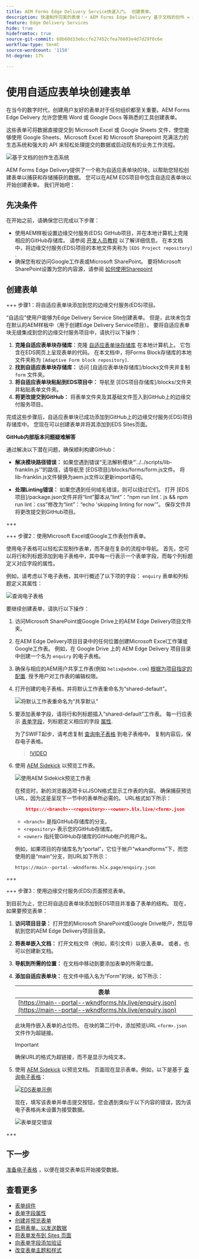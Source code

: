 ```yaml
---
title: AEM Forms Edge Delivery Service快速入门。 创建表单。
description: 快速制作完美的表单！⚡ AEM Forms Edge Delivery 基于文档的创作 = 速度极快、SEO 友好的表单，让用户更加满意，搜索引擎更加优异。
feature: Edge Delivery Services
hide: true
hidefromtoc: true
source-git-commit: 68b60d33e6ccfe27452cfea76603e4d7d29f0c6e
workflow-type: tm+mt
source-wordcount: '1150'
ht-degree: 17%

---
```



# 使用自适应表单块创建表单

在当今的数字时代，创建用户友好的表单对于任何组织都至关重要。AEM Forms Edge Delivery 允许您使用 Word 或 Google Docs 等熟悉的工具创建表单。

这些表单可将数据直接提交到 Microsoft Excel 或 Google Sheets 文件，使您能够使用 Google Sheets、Microsoft Excel 和 Microsoft Sharepoint 充满活力的生态系统和强大的 API 来轻松处理提交的数据或启动现有的业务工作流程。

![基于文档的创作生态系统](/help/edge/assets/document-based-authoring.png)

AEM Forms Edge Delivery提供了一个称为自适应表单块的块，以帮助您轻松创建表单以捕获和存储捕获的数据。 您可以在AEM EDS项目中包含自适应表单块以开始创建表单。 我们开始吧：


## 先决条件

在开始之前，请确保您已完成以下步骤：

* 使用AEM样板设置边缘交付服务(EDS) GitHub项目，并在本地计算机上克隆相应的GitHub存储库。 请参阅 [开发人员教程](https://www.aem.live/developer/tutorial) 以了解详细信息。 在本文档中，将边缘交付服务(EDS)项目的本地文件夹称为 `[EDS Project repository]` .
* 确保您有权访问Google工作表或Microsoft SharePoint。 要将Microsoft SharePoint设置为您的内容源，请参阅 [如何使用Sharepoint](https://www.aem.live/docs/setup-customer-sharepoint)



## 创建表单

+++ 步骤1：将自适应表单块添加到您的边缘交付服务(EDS)项目。

“自适应”使用户能够为Edge Delivery Service Site创建表单。 但是，此块未包含在默认的AEM样板中（用于创建Edge Delivery Service项目）。 要将自适应表单块无缝集成到您的边缘交付服务项目中，请执行以下操作：

1. **克隆自适应表单块存储库**：克隆 [自适应表单块存储库](https://github.com/adobe/afb) 在本地计算机上。 它包含在EDS网页上呈现表单的代码。 在本文档中，将Forms Block存储库的本地文件夹称为 `[Adaptive Form block repository]`.
1. **找到自适应表单块存储库：** 访问 [自适应表单块存储库]/blocks文件夹并复制 `form` 文件夹。
1. **将自适应表单块粘贴到EDS项目中：**
导航至 [EDS项目存储库]/blocks/文件夹并粘贴表单文件夹。
1. **将更改提交到GitHub：** 将表单文件夹及其基础文件签入到GitHub上的边缘交付服务项目。

完成这些步骤后，自适应表单块已成功添加到GitHub上的边缘交付服务(EDS)项目存储库中。 您现在可以创建表单并将其添加到EDS Sites页面。


**GitHub内部版本问题疑难解答**

通过解决以下潜在问题，确保顺利构建GitHub：

* **解决模块路径错误：**
如果您遇到错误“无法解析模块“&#39;../../scripts/lib-franklin.js&#39;”的路径，请导航至 [EDS项目]/blocks/forms/form.js文件。 将lib-franklin.js文件替换为aem.js文件以更新import语句。

* **处理Linting错误：**
如果您遇到任何绒毛错误，则可以绕过它们。 打开 [EDS项目]/package.json文件并将“lint”脚本从“lint”：“npm run lint：js &amp;&amp; npm run lint：css”修改为“lint”：“echo &#39;skipping linting for now&#39;”。 保存文件并将更改提交到GitHub项目。



+++

+++ 步骤2：使用Microsoft Excel或Google工作表创作表单。

使用电子表格可以轻松实现制作表单，而不是在复杂的流程中导航。 首先，您可以将行和列标题添加到电子表格中，其中每一行表示一个表单字段，而每个列标题定义对应字段的属性。

例如，请考虑以下电子表格，其中行概述了以下项的字段： `enquiry` 表单和列标题定义其属性：

![查询电子表格](/help/edge/assets/enquiry-form-spreadsheet.png)

要继续创建表单，请执行以下操作：

1. 访问Microsoft SharePoint或Google Drive上的AEM Edge Delivery项目文件夹。

1. 在AEM Edge Delivery项目目录中的任何位置创建Microsoft Excel工作簿或Google工作表。 例如，在 Google Drive 上的 AEM Edge Delivery 项目目录中创建一个名为 `enquiry` 的电子表格。

1. 确保与相应的AEM用户共享工作表(例如 `helix@adobe.com`) [根据为项目指定的配置](https://www.aem.live/docs/setup-customer-sharepoint). 授予用户对工作表的编辑权限。

1. 打开创建的电子表格，并将默认工作表重命名为“shared-default”。

   ![将默认工作表重命名为“共享默认”](/help/edge/assets/rename-sheet-to-shared-default.png)

1. 要添加表单字段，请将行和列标题插入“shared-default”工作表。 每一行应表示 [表单字段](/help/edge/docs/forms/form-components.md)，列标题定义相应的字段 [属性](/help/edge/docs/forms/eds-form-field-properties).

   为了SWIFT起步，请考虑复制 [查询电子表格](https://docs.google.com/spreadsheets/d/196lukD028RDK_evBelkOonPxC7w0l_IiJ-Yx3DvMfNk/edit#gid=0) 到电子表格中。 复制内容后，保存电子表格。

   >[!VIDEO](https://video.tv.adobe.com/v/3427468?quality=12&learn=on)


1. 使用 [AEM Sidekick](https://www.aem.live/developer/tutorial#preview-and-publish-your-content) 以预览工作表。

   ![使用AEM Sidekick预览工作表](/help/edge/assets/preview-form.png)

   在预览时，新的浏览器选项卡以JSON格式显示工作表的内容。 确保捕获预览URL，因为这是呈现下一节中的表单所必需的。 URL格式如下所示：


   ```JSON
       https://<branch>--<repository>--<owner>.hlx.live/<form>.json
   ```

   * `<branch>` 是指GitHub存储库的分支。
   * `<repository>` 表示您的GitHub存储库。
   * `<owner>` 指托管GitHub存储库的GitHub帐户的用户名。

   例如，如果项目的存储库名为“portal”，它位于帐户“wkandforms”下，而您使用的是“main”分支，则URL如下所示：

   `https://main--portal--wkndforms.hlx.page/enquiry.json`


+++

+++ 步骤3：使用边缘交付服务(EDS)页面预览表单。


到目前为止，您已将自适应表单块添加到EDS项目并准备了表单的结构。 现在，如果要预览表单：

1. **访问项目目录：** 打开您的Microsoft SharePoint或Google Drive帐户，然后导航到您的AEM Edge Delivery项目目录。

1. **将表单嵌入文档：** 打开文档文件（例如，索引文件）以嵌入表单。 或者，也可以创建新文档。

1. **导航到所需的位置：** 在文档中移动到要添加表单的所需位置。

1. **添加自适应表单块：** 在文件中插入名为“Form”的块，如下所示：

   | 表单 |
   |---|
   | [https://main--portal--wkndforms.hlx.live/enquiry.json](https://main--portal--wkndforms.hlx.live/enquiry.json) |

   此块用作嵌入表单的占位符。 在块的第二行中，添加预览URL `<form>.json` 文件作为超链接。

   >[!IMPORTANT]
   >
   >
   > 确保URL的格式为超链接，而不是显示为纯文本。


1. 使用 [AEM Sidekick](https://www.aem.live/developer/tutorial#preview-and-publish-your-content) 以预览文档。 页面现在显示表单。例如，以下是基于 [查询电子表格](https://docs.google.com/spreadsheets/d/196lukD028RDK_evBelkOonPxC7w0l_IiJ-Yx3DvMfNk/edit#gid=0)：


   [![EDS表单示例](/help/edge/assets/eds-form.png)](https://main--portal--wkndforms.hlx.live/)

   现在，填写该表单并单击提交按钮，您会遇到类似于以下内容的错误，因为该电子表格尚未设置为接受数据。

   ![表单提交错误](/help/edge/assets/form-error.png)

+++


## 下一步

[准备电子表格](/help/edge/docs/forms/submit-forms.md) ，以便在提交表单后开始接受数据。



## 查看更多

* [表单组件](/help/edge/docs/forms/form-components.md)
* [表单字段属性](/help/edge/docs/forms/eds-form-field-properties)
* [创建并预览表单](/help/edge/docs/forms/create-forms.md)
* [启用表单，以发送数据](/help/edge/docs/forms/submit-forms.md)
* [将表单发布到 Sites 页面](/help/edge/docs/forms/publish-eds-forms.md)
* [向表单字段添加验证](/help/edge/docs/forms/validate-forms.md)
* [改变表单主题和样式](/help/edge/docs/forms/style-theme-forms.md)
